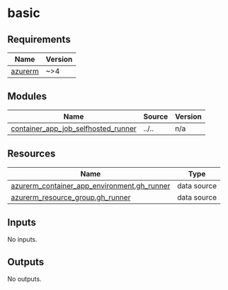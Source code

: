# basic

<!-- BEGIN_TF_DOCS -->
## Requirements

| Name | Version |
|------|---------|
| <a name="requirement_azurerm"></a> [azurerm](#requirement\_azurerm) | ~>4 |

## Modules

| Name | Source | Version |
|------|--------|---------|
| <a name="module_container_app_job_selfhosted_runner"></a> [container\_app\_job\_selfhosted\_runner](#module\_container\_app\_job\_selfhosted\_runner) | ../.. | n/a |

## Resources

| Name | Type |
|------|------|
| [azurerm_container_app_environment.gh_runner](https://registry.terraform.io/providers/hashicorp/azurerm/latest/docs/data-sources/container_app_environment) | data source |
| [azurerm_resource_group.gh_runner](https://registry.terraform.io/providers/hashicorp/azurerm/latest/docs/data-sources/resource_group) | data source |

## Inputs

No inputs.

## Outputs

No outputs.
<!-- END_TF_DOCS -->
